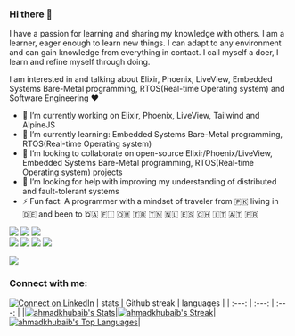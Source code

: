 ### Hi there 👋

<!--
**ahmadkhubaib/ahmadkhubaib** is a ✨ _special_ ✨ repository because its `README.md` (this file) appears on your GitHub profile.

Here are some ideas to get you started:

- 🔭 I’m currently working on ...
- 🌱 I’m currently learning ...
- 👯 I’m looking to collaborate on ...
- 🤔 I’m looking for help with ...
- 💬 Ask me about ...
- 📫 How to reach me: ...
- 😄 Pronouns: ...
- ⚡ Fun fact: ...
-->

I have a passion for learning and sharing my knowledge with others. I am a learner, eager enough to learn new things. I can adapt to any environment and can gain knowledge from everything in contact. I call myself a doer, I learn and refine myself through doing.

I am interested in and talking about Elixir, Phoenix, LiveView, Embedded Systems Bare-Metal programming, RTOS(Real-time Operating system) and Software Engineering ♥️

- 🔭 I’m currently working on Elixir, Phoenix, LiveView, Tailwind and AlpineJS
- 🌱 I’m currently learning: Embedded Systems Bare-Metal programming, RTOS(Real-time Operating system)
- 👯 I’m looking to collaborate on open-source Elixir/Phoenix/LiveView, Embedded Systems Bare-Metal programming, RTOS(Real-time Operating system) projects
- 🤔 I’m looking for help with improving my understanding of distributed and fault-tolerant systems
- ⚡ Fun fact: A programmer with a mindset of traveler from 🇵🇰 living in 🇩🇪 and been to 🇶🇦 🇫🇮 🇴🇲 🇹🇷 🇹🇳 🇳🇱 🇪🇸 🇨🇭 🇮🇹 🇦🇹 🇫🇷

![](https://img.shields.io/badge/Language-Elixir-green) 
![](https://img.shields.io/badge/Stack-Ash%20Framework-blue)
![](https://img.shields.io/badge/Stack-PETAL-blue)\
![](https://img.shields.io/badge/Language-C/C++-green)
![](https://img.shields.io/badge/V-Embedded%20Systems-blue)
![](https://img.shields.io/badge/V-STM32-blue)
![](https://img.shields.io/badge/V-ESP32-blue)

![](https://komarev.com/ghpvc/?username=ahmadkhubaib&style=flat&color=8A2BE2)

### Connect with me:
[![Connect on LinkedIn](https://img.shields.io/badge/--linkedin?label=LinkedIn&logo=LinkedIn&style=social)](https://www.linkedin.com/in/khubaib-ahmad/)
| stats | Github streak | languages |
|     :---:      |     :---:      |     :---:      |
|[![ahmadkhubaib's Stats](https://github-readme-stats.vercel.app/api?username=ahmadkhubaib&theme=vue&show_icons=true&hide_border=false&count_private=true&rank_icon=github)](https://github.com/ahmadkhubaib)|[![ahmadkhubaib's Streak](https://github-readme-streak-stats.herokuapp.com/?user=ahmadkhubaib&theme=vue&hide_border=false)](https://github.com/ahmadkhubaib)|[![ahmadkhubaib's Top Languages](https://github-readme-stats.vercel.app/api/top-langs/?username=ahmadkhubaib&theme=vue&show_icons=true&hide_border=false&langs_count=8&layout=donut&hide_title=true&hide=css,html,powershell,scss,dockerfile,python)](https://github.com/ahmadkhubaib)|
